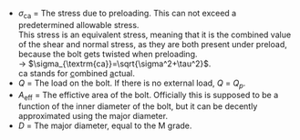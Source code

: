 - $\sigma_{\textrm{ca}}$ = The stress due to preloading. This can not exceed a predetermined allowable stress. <br>This stress is an equivalent stress, meaning that it is the combined value of the shear and normal stress, as they are both present under preload, because the bolt gets twisted when preloading. <br>-> $\sigma_{\textrm{ca}}=\sqrt{\sigma^2+\tau^2}$. <br>ca stands for <u>c</u>ombined <u>a</u>ctual.
- $Q$ = The load on the bolt. If there is no external load, $Q$ = $Q_p$.
- $A_{\textrm{eff}}$ = The effictive area of the bolt. Officially this is supposed to be a function of the inner diameter of the bolt, but it can be decently approximated using the major diameter.
- $D$ = The major diameter, equal to the M grade.